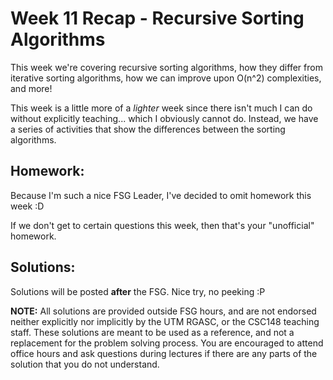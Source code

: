 # Week 11 Recap - Recursive Sorting Algorithms

This week we're covering recursive sorting algorithms, how they differ from iterative sorting algorithms, how we can improve upon O(n^2) complexities, and more! 

This week is a little more of a *lighter* week since there isn't much I can do without explicitly teaching... which I obviously cannot do. Instead, we have a series of activities that show the differences between the sorting algorithms. 

## Homework:
Because I'm such a nice FSG Leader, I've decided to omit homework this week :D

If we don't get to certain questions this week, then that's your "unofficial" homework.

## Solutions:
Solutions will be posted **after** the FSG. Nice try, no peeking :P


**NOTE:** All solutions are provided outside FSG hours, and are not endorsed neither explicitly nor implicitly by the UTM RGASC, or the CSC148 teaching staff. These solutions are meant to be used as a reference, and not a replacement for the problem solving process. You are encouraged to attend office hours and ask questions during lectures if there are any parts of the solution that you do not understand.